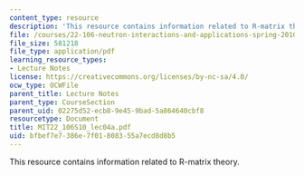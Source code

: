 ```yaml
---
content_type: resource
description: 'This resource contains information related to R-matrix theory. '
file: /courses/22-106-neutron-interactions-and-applications-spring-2010/bfbef7e7386e7f01808355a7ecd8d8b5_MIT22_106S10_lec04a.pdf
file_size: 581218
file_type: application/pdf
learning_resource_types:
- Lecture Notes
license: https://creativecommons.org/licenses/by-nc-sa/4.0/
ocw_type: OCWFile
parent_title: Lecture Notes
parent_type: CourseSection
parent_uid: 02275d52-ecb8-9e45-9bad-5a864640cbf8
resourcetype: Document
title: MIT22_106S10_lec04a.pdf
uid: bfbef7e7-386e-7f01-8083-55a7ecd8d8b5
---
```

This resource contains information related to R-matrix theory. 